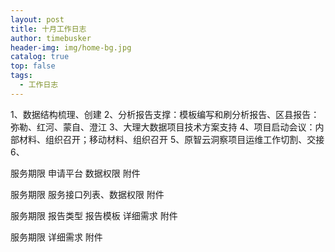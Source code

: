 ```yaml
---
layout: post
title: 十月工作日志
author: timebusker
header-img: img/home-bg.jpg
catalog: true
top: false
tags:
  - 工作日志
---
```


1、数据结构梳理、创建
2、分析报告支撑：模板编写和刷分析报告、区县报告：弥勒、红河、蒙自、澄江
3、大理大数据项目技术方案支持
4、项目启动会议：内部材料、组织召开；移动材料、组织召开
5、原智云洞察项目运维工作切割、交接
6、









服务期限
申请平台
数据权限
附件


服务期限
服务接口列表、数据权限
附件


服务期限
报告类型
报告模板
详细需求
附件


服务期限
详细需求
附件
